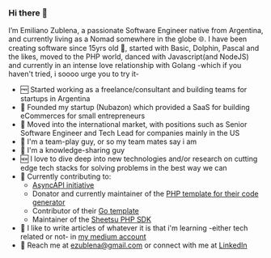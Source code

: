 ### Hi there 👋
Iʼm Emiliano Zublena, a passionate Software Engineer native from Argentina, and currently living as a Nomad somewhere in the globe :globe_with_meridians:.
I have been creating software since 15yrs old :underage:, started with Basic, Dolphin, Pascal and the likes, moved to the PHP world, danced with Javascript(and NodeJS) and currently in an intense love relationship with Golang -which if you haven't tried, i soooo urge you to try it-

- :free: Started working as a freelance/consultant and building teams for startups in Argentina 
- :busts_in_silhouette: Founded my startup (Nubazon) which provided a SaaS for building eCommerces for small entrepreneurs
- :statue_of_liberty: Moved into the international market, with positions such as Senior Software Engineer and Tech Lead for companies mainly in the US
- :couple: I'm a team-play guy, or so my team mates say i am
- :brain: I'm a knowledge-sharing guy
- :new: I love to dive deep into new technologies and/or research on cutting edge tech stacks for solving problems in the best way we can
- :open_hands: Currently contributing to:
  - [AsyncAPI initiative](http://asyncapi.com/)
  - Donator and currently maintainer of the [PHP template for their code generator](https://github.com/asyncapi/asyncapi-php-template) 
  - Contributor of their [Go template](https://github.com/asyncapi/go-template)
  - Maintainer of the [Sheetsu PHP SDK](https://github.com/emilianozublena/sheetsu-php)
- :newspaper: I like to write articles of whatever it is that i'm learning -either tech related or not- in [my medium account](https://medium.com/@emilianozublena)
- :email: Reach me at ezublena@gmail.com or connect with me at [LinkedIn](https://www.linkedin.com/in/emilianozublena/)
